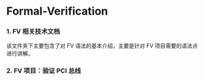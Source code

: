 # Formal-Verification
### 1. FV 相关技术文档
该文件夹下主要包含了对 FV 语法的基本介绍，主要是针对 FV 项目需要的语法点进行讲解。
### 2. FV 项目：验证 PCI 总线
